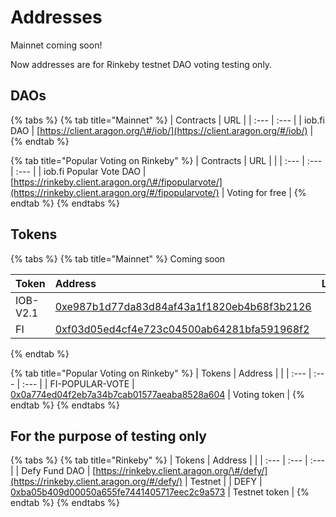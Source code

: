 # Addresses

Mainnet coming soon!

Now addresses are for Rinkeby testnet DAO voting testing only. 

## DAOs

{% tabs %}
{% tab title="Mainnet" %}
| Contracts | URL |
| :--- | :--- |
| iob.fi DAO | [https://client.aragon.org/\#/iob/](https://client.aragon.org/#/iob/) |
{% endtab %}

{% tab title="Popular Voting on Rinkeby" %}
| Contracts | URL |  |
| :--- | :--- | :--- |
| iob.fi Popular Vote DAO | [https://rinkeby.client.aragon.org/\#/fipopularvote/](https://rinkeby.client.aragon.org/#/fipopularvote/) | Voting for free |
{% endtab %}
{% endtabs %}

## Tokens

{% tabs %}
{% tab title="Mainnet" %}
Coming soon

| Token | Address | Listed |
| :--- | :--- | :--- |
| IOB-V2.1 | [0xe987b1d77da83d84af43a1f1820eb4b68f3b2126](https://etherscan.io/token/0xe987b1d77da83d84af43a1f1820eb4b68f3b2126) |  |
| FI | [0xf03d05ed4cf4e723c04500ab64281bfa591968f2](https://etherscan.io/token/0xf03d05ed4cf4e723c04500ab64281bfa591968f2) |  |
{% endtab %}

{% tab title="Popular Voting on Rinkeby" %}
| Tokens | Address |  |
| :--- | :--- | :--- |
| FI-POPULAR-VOTE | [0x0a774ed04f2eb7a34b7cab01577aeaba8528a604](https://rinkeby.etherscan.io/token/0x0a774ed04f2eb7a34b7cab01577aeaba8528a604) | Voting token |
{% endtab %}
{% endtabs %}

## For the purpose of testing only

{% tabs %}
{% tab title="Rinkeby" %}
| Tokens | Address |  |
| :--- | :--- | :--- |
| Defy Fund DAO | [https://rinkeby.client.aragon.org/\#/defy/](https://rinkeby.client.aragon.org/#/defy/) | Testnet |
| DEFY | [0xba05b409d00050a655fe7441405717eec2c9a573](https://rinkeby.etherscan.io/token/0xba05b409d00050a655fe7441405717eec2c9a573) | Testnet token |
{% endtab %}
{% endtabs %}



